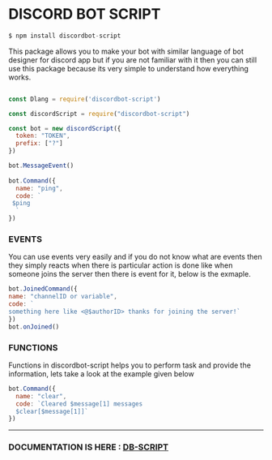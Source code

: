 # DISCORD BOT SCRIPT

```js
$ npm install discordbot-script
```
This package allows you to make your bot with similar language of bot designer for discord app but if you are not familiar with it then you can still use this package because its very simple to understand how everything works.

```js

const Dlang = require('discordbot-script')

const discordScript = require("discordbot-script")

const bot = new discordScript({
  token: "TOKEN",
  prefix: ["?"]
})

bot.MessageEvent()
 
bot.Command({
  name: "ping",
  code: `
 $ping
  `
})
```



### EVENTS
You can use events very easily and if you do not know what are events then they simply reacts when there is particular action is done like when someone joins the server then there is event for it, below is the exmaple.

```js
bot.JoinedCommand({
name: "channelID or variable",
code: `
something here like <@$authorID> thanks for joining the server!`
})
bot.onJoined()
```

### FUNCTIONS
Functions in discordbot-script helps you to perform task and provide the information, lets take a look at the example given below

```js
bot.Command({
  name: "clear",
  code: `Cleared $message[1] messages
  $clear[$message[1]]`
})
```

____









### DOCUMENTATION IS HERE : [DB-SCRIPT](https://www.db-script.xyz/)